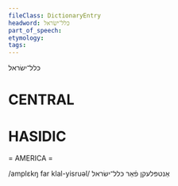 ```yaml
---
fileClass: DictionaryEntry
headword: כּלל־ישׂראל
part_of_speech: 
etymology: 
tags: 
---
```

כּלל־ישׂראל

CENTRAL
========

HASIDIC
=======
= AMERICA = 

/amplɛkŋ far klal-yisruəl/ אַנטפּלעקן פֿאַר כּלל־ישׂראל